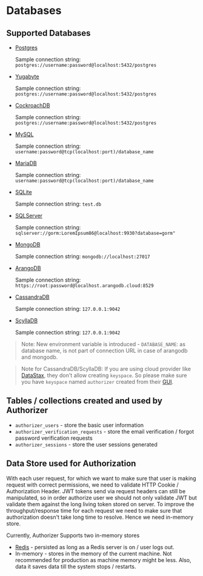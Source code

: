 # Databases

## Supported Databases

- [Postgres](https://www.postgresql.org/)

  Sample connection string: `postgres://username:password@localhost:5432/postgres`

- [Yugabyte](https://www.yugabyte.com/)

  Sample connection string: `postgres://username:password@localhost:5432/postgres`

- [CockroachDB](https://www.cockroachlabs.com)

  Sample connection string: `postgres://username:password@localhost:5432/postgres`

- [MySQL](https://www.mysql.com/)

  Sample connection string: `username:password@tcp(localhost:port)/database_name`

- [MariaDB](https://mariadb.org/)

  Sample connection string: `username:password@tcp(localhost:port)/database_name`

- [SQLite](https://www.sqlite.org/index.html)

  Sample connection string: `test.db`

- [SQLServer](https://www.microsoft.com/en-us/sql-server/)

  Sample connection string: `sqlserver://gorm:LoremIpsum86@localhost:9930?database=gorm"`

- [MongoDB](https://www.mongodb.com)

  Sample connection string: `mongodb://localhost:27017`

- [ArangoDB](https://www.arangodb.com/)

  Sample connection string: `https://root:password@localhost.arangodb.cloud:8529`

- [CassandraDB](https://cassandra.apache.org/)

  Sample connection string: `127.0.0.1:9042`

- [ScyllaDB](https://www.scylladb.com/)

  Sample connection string: `127.0.0.1:9042`

> Note: New environment variable is introduced - `DATABASE_NAME`: as database name, is not part of connection URL in case of arangodb and mongodb.

> Note for CassandraDB/ScyllaDB: If you are using cloud provider like [DataStax](https://www.datastax.com/products/datastax-astra), they don't allow creating `keyspace`. So please make sure you have `keyspace` named `authorizer` created from their [GUI](https://docs.datastax.com/en/astra/docs/datastax-astra-faq.html#_i_am_trying_to_create_a_keyspace_in_the_cql_shell_and_i_am_running_into_an_error_how_do_i_fix_this).

## Tables / collections created and used by Authorizer

- `authorizer_users` - store the basic user information
- `authorizer_verification_requests` - store the email verification / forgot password verification requests
- `authorizer_sessions` - store the user sessions generated

## Data Store used for Authorization

With each user request, for which we want to make sure that user is making request with correct permissions, we need to validate HTTP Cookie / Authorization Header. JWT tokens send via request headers can still be manipulated, so in order authorize user we should not only validate JWT but validate them against the long living token stored on server. To improve the throughput/response time for each request we need to make sure that authorization doesn't take long time to resolve. Hence we need in-memory store.

Currently, Authorizer Supports two in-memory stores

- [Redis](https://redis.io/) - persisted as long as a Redis server is on / user logs out.
- In-memory - stores in the memory of the current machine. Not recommended for production as machine memory might be less. Also, data it saves data till the system stops / restarts.

